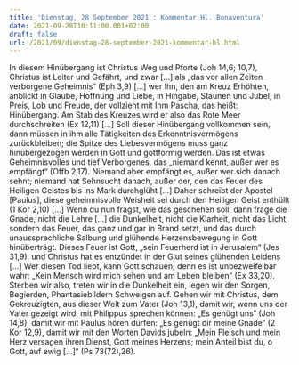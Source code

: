 ```yaml
---
title: 'Dienstag, 28 September 2021 : Kommentar Hl. Bonaventura'
date: 2021-09-28T10:11:00.001+02:00
draft: false
url: /2021/09/dienstag-28-september-2021-kommentar-hl.html
---
```


In diesem Hinübergang ist Christus Weg und Pforte (Joh 14,6; 10,7), Christus ist Leiter und Gefährt, und zwar \[…\] als „das vor allen Zeiten verborgene Geheimnis“ (Eph 3,9) \[…\] wer Ihn, den am Kreuz Erhöhten, anblickt in Glaube, Hoffnung und Liebe, in Hingabe, Staunen und Jubel, in Preis, Lob und Freude, der vollzieht mit Ihm Pascha, das heißt: Hinübergang. Am Stab des Kreuzes wird er also das Rote Meer durchschreiten (Ex 12,11) \[…\] Soll dieser Hinübergang vollkommen sein, dann müssen in ihm alle Tätigkeiten des Erkenntnisvermögens zurückbleiben; die Spitze des Liebesvermögens muss ganz hinübergezogen werden in Gott und gottförmig werden. Das ist etwas Geheimnisvolles und tief Verborgenes, das „niemand kennt, außer wer es empfängt“ (Offb 2,17). Niemand aber empfängt es, außer wer sich danach sehnt; niemand hat Sehnsucht danach, außer der, den das Feuer des Heiligen Geistes bis ins Mark durchglüht \[…\] Daher schreibt der Apostel \[Paulus\], diese geheimnisvolle Weisheit sei durch den Heiligen Geist enthüllt (1 Kor 2,10) \[…\] Wenn du nun fragst, wie das geschehen soll, dann frage die Gnade, nicht die Lehre \[…\] die Dunkelheit, nicht die Klarheit, nicht das Licht, sondern das Feuer, das ganz und gar in Brand setzt, und das durch unaussprechliche Salbung und glühende Herzensbewegung in Gott hinüberträgt. Dieses Feuer ist Gott, „sein Feuerherd ist in Jerusalem“ (Jes 31,9), und Christus hat es entzündet in der Glut seines glühenden Leidens \[…\] Wer diesen Tod liebt, kann Gott schauen; denn es ist unbezweifelbar wahr: „Kein Mensch wird mich sehen und am Leben bleiben“ (Ex 33,20). Sterben wir also, treten wir in die Dunkelheit ein, legen wir den Sorgen, Begierden, Phantasiebildern Schweigen auf. Gehen wir mit Christus, dem Gekreuzigten, aus dieser Welt zum Vater (Joh 13,1), damit wir, wenn uns der Vater gezeigt wird, mit Philippus sprechen können: „Es genügt uns“ (Joh 14,8), damit wir mit Paulus hören dürfen: „Es genügt dir meine Gnade“ (2 Kor 12,9), damit wir mit den Worten Davids jubeln: „Mein Fleisch und mein Herz versagen ihren Dienst, Gott meines Herzens; mein Anteil bist du, o Gott, auf ewig \[…\]“ (Ps 73(72),26).